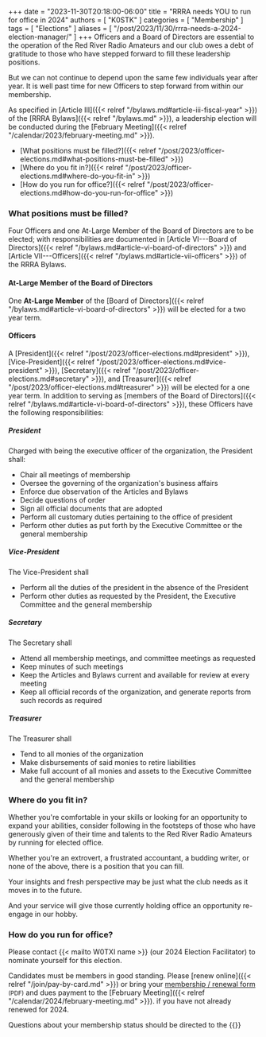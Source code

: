 +++
date = "2023-11-30T20:18:00-06:00"
title = "RRRA needs YOU to run for office in 2024"
authors = [ "K0STK" ]
categories = [ "Membership" ]
tags = [ "Elections" ]
aliases = [ "/post/2023/11/30/rrra-needs-a-2024-election-manager/" ]
+++
Officers and a Board of Directors are essential to the operation of
the Red River Radio Amateurs and our club owes a debt of gratitude to
those who have stepped forward to fill these leadership positions.

But we can not continue to depend upon the same few individuals year
after year. It is well past time for new Officers to step forward from
within our membership.

As specified in 
[Article III]({{< relref "/bylaws.md#article-iii-fiscal-year" >}}) of the
[RRRA Bylaws]({{< relref "/bylaws.md" >}}),
a leadership election will be conducted during the
[February Meeting]({{< relref "/calendar/2023/february-meeting.md" >}}).

* [What positions must be filled?]({{< relref "/post/2023/officer-elections.md#what-positions-must-be-filled" >}})
* [Where do you fit in?]({{< relref "/post/2023/officer-elections.md#where-do-you-fit-in" >}})
* [How do you run for office?]({{< relref "/post/2023/officer-elections.md#how-do-you-run-for-office" >}})

<!--more-->

### What positions must be filled?

Four Officers and one At-Large Member of the Board of Directors are to be
elected; with responsibilities are documented in
[Article VI---Board of Directors]({{< relref "/bylaws.md#article-vi-board-of-directors" >}}) and
[Article VII---Officers]({{< relref "/bylaws.md#article-vii-officers" >}})
of the RRRA Bylaws.

#### At-Large Member of the Board of Directors

One **At-Large Member** of the
[Board of Directors]({{< relref "/bylaws.md#article-vi-board-of-directors" >}})
will be elected for a two year term.

#### Officers

A [President]({{< relref "/post/2023/officer-elections.md#president" >}}),
[Vice-President]({{< relref "/post/2023/officer-elections.md#vice-president" >}}),
[Secretary]({{< relref "/post/2023/officer-elections.md#secretary" >}}), and
[Treasurer]({{< relref "/post/2023/officer-elections.md#treasurer" >}})
will be elected for a one year term. In addition to serving as
[members of the Board of Directors]({{< relref "/bylaws.md#article-vi-board-of-directors" >}}),
these Officers have the following responsibilities:

##### President

Charged with being the executive officer of the organization, the President shall:

* Chair all meetings of membership
* Oversee the governing of the organization's business affairs
* Enforce due observation of the Articles and Bylaws
* Decide questions of order
* Sign all official documents that are adopted
* Perform all customary duties pertaining to the office of president
* Perform other duties as put forth by the Executive Committee or the general membership

##### Vice-President

The Vice-President shall

* Perform all the duties of the president in the absence of the President
* Perform other duties as requested by the President, the Executive Committee and the general membership

##### Secretary

The Secretary shall

* Attend all membership meetings, and committee meetings as requested
* Keep minutes of such meetings
* Keep the Articles and Bylaws current and available for review at every meeting
* Keep all official records of the organization, and generate reports from such records as required

##### Treasurer

The Treasurer shall

* Tend to all monies of the organization
* Make disbursements of said monies to retire liabilities
* Make full account of all monies and assets to the Executive Committee and the general membership

### Where do you fit in?

Whether you're comfortable in your skills or looking for an opportunity
to expand your abilities, consider following in the footsteps of those
who have generously given of their time and talents to
the Red River Radio Amateurs by running for elected office.

Whether you're an extrovert, a frustrated accountant, a budding
writer, or none of the above, there is a position that you can fill.

Your insights and fresh perspective may be just what the club needs as
it moves in to the future.

And your service will give those currently holding office an opportunity 
re-engage in our hobby.

### How do you run for office?

Please contact {{< mailto W0TXI name >}} (our 2024 Election Facilitator) to
nominate yourself for this election.

Candidates must be members in good standing. Please
[renew online]({{< relref "/join/pay-by-card.md" >}})
or bring your
[membership / renewal form](/s/3iOnHKqxHlaDxxv)
<span style="font-size:smaller">(PDF)</span>
and dues payment to the
[February Meeting]({{< relref "/calendar/2024/february-meeting.md" >}}).
if you have not already renewed for 2024.

Questions about your membership status should be directed to
the {{<mailto treasurer >}}

